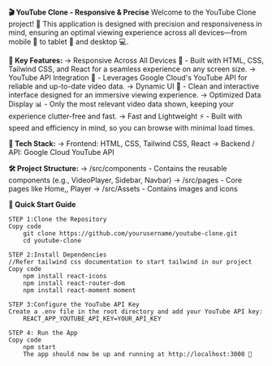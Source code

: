 **🎬 YouTube Clone - Responsive & Precise**
Welcome to the YouTube Clone project! 🌟 This application is designed with precision and responsiveness in mind, ensuring an optimal viewing experience across all devices—from mobile 📱 to tablet 📒 and desktop 💻.

__🌟 Key Features:__
    -> Responsive Across All Devices 📏 - Built with HTML, CSS, Tailwind CSS, and React for a seamless experience on any screen size.
    -> YouTube API Integration 🔗 - Leverages Google Cloud's YouTube API for reliable and up-to-date video data.
    -> Dynamic UI 🎨 - Clean and interactive interface designed for an immersive viewing experience.
    -> Optimized Data Display 📊 - Only the most relevant video data shown, keeping your experience clutter-free and fast.
    -> Fast and Lightweight ⚡ - Built with speed and efficiency in mind, so you can browse with minimal load times.
    
__📐 Tech Stack:__
    -> Frontend: HTML, CSS, Tailwind CSS, React
    -> Backend / API: Google Cloud YouTube API
    
__🛠️ Project Structure:__
    -> /src/components - Contains the reusable components (e.g., VideoPlayer, Sidebar, Navbar)
    -> /src/pages - Core pages like Home,, Player
    -> /src/Assets - Contains images and icons
    
**🚀 Quick Start Guide**

    STEP 1:Clone the Repository
    Copy code
        git clone https://github.com/yourusername/youtube-clone.git
        cd youtube-clone
    
    STEP 2:Install Dependencies
    //Refer tailwind css documentation to start tailwind in our project
    Copy code
        npm install react-icons
        npm install react-router-dom
        npm install react-moment moment
        
    STEP 3:Configure the YouTube API Key
    Create a .env file in the root directory and add your YouTube API key:
        REACT_APP_YOUTUBE_API_KEY=YOUR_API_KEY

    STEP 4: Run the App
    Copy code
        npm start
        The app should now be up and running at http://localhost:3000 🎉
